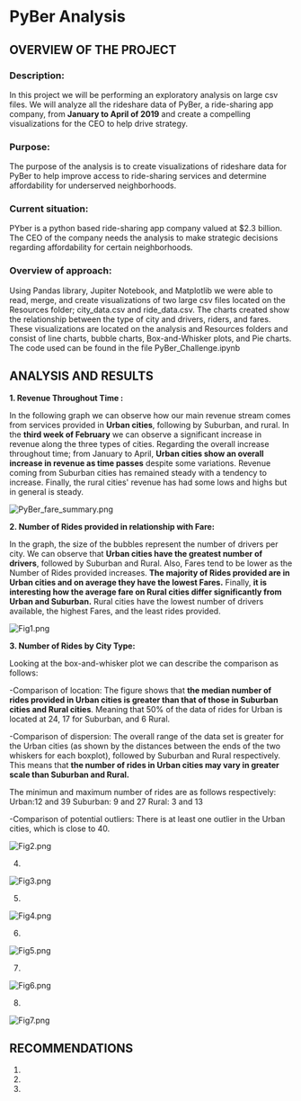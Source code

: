 # PyBer Analysis

## OVERVIEW OF THE PROJECT

### Description:

In this project we will be performing an exploratory analysis on large csv files.   We will analyze all the rideshare data of PyBer, a ride-sharing app company, from **January to April of 2019** and create a compelling visualizations for the CEO to help drive strategy.

### Purpose:

The purpose of the analysis is to create visualizations of rideshare data for PyBer to help improve access to ride-sharing services and determine affordability for underserved neighborhoods.


### Current situation:

PYber is a python based ride-sharing app company valued at $2.3 billion.  The CEO of the company needs the analysis to make strategic decisions regarding affordability for certain neighborhoods.

### Overview of approach:

Using Pandas library, Jupiter Notebook, and Matplotlib we were able to read, merge, and create visualizations of two large csv files located on the Resources folder; city_data.csv and ride_data.csv. The charts created show the relationship between the type of city and drivers, riders, and fares.  These visualizations are located on the analysis and Resources folders and consist of line charts, bubble charts, Box-and-Whisker plots, and Pie charts. The code used can be found in the file PyBer_Challenge.ipynb


## ANALYSIS AND RESULTS

**1. Revenue Throughout Time :**  

In the following graph we can observe how our main revenue stream comes from services provided in **Urban cities**, following by Suburban, and rural.  In the **third week of February** we can observe a significant increase in revenue along the three types of cities.  Regarding the overall increase throughout time; from January to April, **Urban cities show an overall increase in revenue as time passes** despite some variations.  Revenue coming from Suburban cities has remained steady with a tendency to increase. Finally, the rural cities' revenue has had some lows and highs but in general is steady.

![PyBer_fare_summary.png](Resources/PyBer_fare_summary.png)



**2. Number of Rides provided in relationship with Fare:**

In the graph, the size of the bubbles represent the number of drivers per city.  We can observe that **Urban cities have the greatest number of drivers**, followed by Suburban and Rural.  Also, Fares tend to be lower as the Number of Rides provided increases.  **The majority of Rides provided are in Urban cities and on average  they have the lowest Fares.** Finally, **it is interesting how the average fare on Rural cities differ significantly from Urban and Suburban.**  Rural cities have the lowest number of drivers available, the highest Fares, and the least rides provided.


![Fig1.png](analysis/Fig1.png)



**3. Number of Rides by City Type:**

Looking at the box-and-whisker plot we can describe the comparison as follows:

-Comparison of location: The figure shows that **the median number of rides provided in Urban cities is greater than that of those in Suburban cities and Rural cities**. Meaning that 50% of the data of rides for Urban is located at 24, 17 for Suburban, and 6 Rural.

-Comparison of dispersion: The overall range of the data set is greater for the Urban cities (as shown by the distances between the ends of the two whiskers for each boxplot), followed by Suburban and Rural respectively. This means that **the number of rides in Urban cities may vary in greater scale than Suburban and Rural.** 

The minimun and maximum number of rides are as follows respectively:
Urban:12 and 39
Suburban: 9 and 27
Rural: 3 and 13

-Comparison of potential outliers: There is at least one outlier in the Urban cities, which is close to 40.


![Fig2.png](analysis/Fig2.png)

4. 

![Fig3.png](analysis/Fig3.png)

5. 

![Fig4.png](analysis/Fig4.png)

6. 

![Fig5.png](analysis/Fig5.png)

7. 

![Fig6.png](analysis/Fig6.png)

8. 

![Fig7.png](analysis/Fig7.png)


## RECOMMENDATIONS

1.
2. 
3. 
